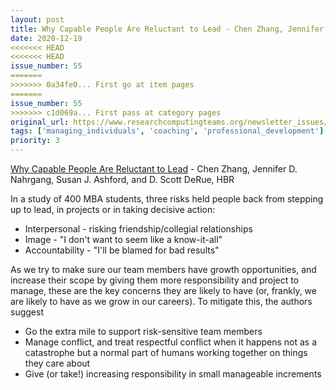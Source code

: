 ```yaml
---
layout: post
title: Why Capable People Are Reluctant to Lead - Chen Zhang, Jennifer D. Nahrgang, Susan J. Ashford, and D. Scott DeRue, HBR
date: 2020-12-19
<<<<<<< HEAD
<<<<<<< HEAD
issue_number: 55
=======
>>>>>>> 0a34fe0... First go at item pages
=======
issue_number: 55
>>>>>>> c1d069a... First pass at category pages
original_url: https://www.researchcomputingteams.org/newsletter_issues/0055
tags: ['managing_individuals', 'coaching', 'professional_development']
priority: 3
---
```


<!-- markdownlint-disable MD033 -->
<!-- markdownlint-disable MD041 -->
<!-- markdownlint-disable MD049 -->

[Why Capable People Are Reluctant to Lead](https://hbr.org/2020/12/why-capable-people-are-reluctant-to-lead) - Chen Zhang, Jennifer D. Nahrgang, Susan J. Ashford, and D. Scott DeRue, HBR

In a study of 400 MBA students, three risks held people back from stepping up to lead, in projects or in taking decisive action:

- Interpersonal - risking friendship/collegial relationships
- Image - "I don't want to seem like a know-it-all"
- Accountability - "I'll be blamed for bad results"

As we try to make sure our team members have growth opportunities, and increase their scope by giving them more responsibility and project to manage, these are the key concerns they are likely to have (or, frankly, we are likely to have as we grow in our careers). To mitigate this, the authors suggest

- Go the extra mile to support risk-sensitive team members
- Manage conflict, and treat respectful conflict when it happens not as a catastrophe but a normal part of humans working together on things they care about
- Give (or take!) increasing responsibility in small manageable increments